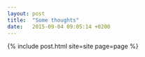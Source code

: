 ```yaml
---
layout: post
title:  "Some thoughts"
date:   2015-09-04 09:05:14 +0200
---
```

{% include post.html site=site page=page %}
